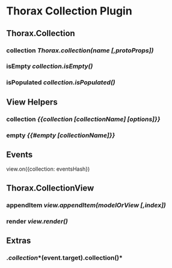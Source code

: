 Thorax Collection Plugin
========================

## Thorax.Collection

### collection *Thorax.collection(name [,protoProps])*

### isEmpty *collection.isEmpty()*

### isPopulated *collection.isPopulated()*

## View Helpers

### collection *{{collection [collectionName] [options]}}*

### empty *{{\#empty [collectionName]}}*

## Events

view.on({collection: eventsHash})

## Thorax.CollectionView

### appendItem *view.appendItem(modelOrView [,index])*

### render *view.render()*

## Extras

### $.collection *$(event.target).collection()*